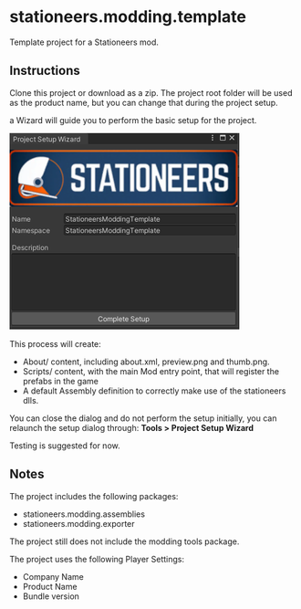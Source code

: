# stationeers.modding.template

Template project for a Stationeers mod.


## Instructions

Clone this project or download as a zip. The project root folder will be used as
the product name, but you can change that during the project setup. 

a Wizard will guide you to perform the basic setup for the project.

![Project setup wizard](./Assets/Editor/WizardPopup.png)

This process will create:
 
  - About/ content, including about.xml, preview.png and thumb.png.
  - Scripts/ content, with the main Mod entry point, that will register the 
  prefabs in the game
  - A default Assembly definition to correctly make use of the stationeers dlls.

You can close the dialog and do not perform the setup initially, you can relaunch
the setup dialog through: **Tools > Project Setup Wizard**


Testing is suggested for now.

## Notes

The project includes the following packages:
  - stationeers.modding.assemblies
  - stationeers.modding.exporter

The project still does not include the modding tools package.

The project uses the following Player Settings:
 - Company Name
 - Product Name
 - Bundle version

